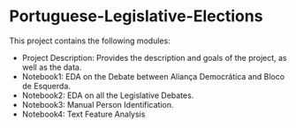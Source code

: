 # Portuguese-Legislative-Elections
This project contains the following modules:
- Project Description: Provides the description and goals of the project, as well as the data.
- Notebook1: EDA on the Debate between Aliança Democrática and Bloco de Esquerda.
- Notebook2: EDA on all the Legislative Debates.
- Notebook3: Manual Person Identification.
- Notebook4: Text Feature Analysis

